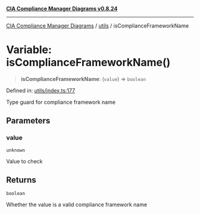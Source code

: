 [**CIA Compliance Manager Diagrams v0.8.24**](../../README.md)

***

[CIA Compliance Manager Diagrams](../../modules.md) / [utils](../README.md) / isComplianceFrameworkName

# Variable: isComplianceFrameworkName()

> **isComplianceFrameworkName**: (`value`) => `boolean`

Defined in: [utils/index.ts:177](https://github.com/Hack23/cia-compliance-manager/blob/8f5d084752ccee354557e96bf8b49239fb671c91/src/utils/index.ts#L177)

Type guard for compliance framework name

## Parameters

### value

`unknown`

Value to check

## Returns

`boolean`

Whether the value is a valid compliance framework name
